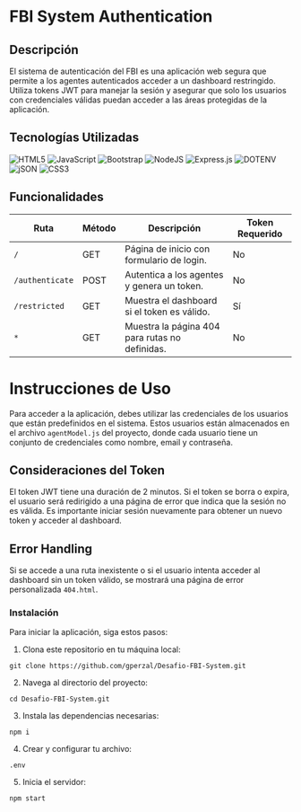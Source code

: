 # FBI System Authentication

## Descripción

El sistema de autenticación del FBI es una aplicación web segura que permite a los agentes autenticados acceder a un dashboard restringido. Utiliza tokens JWT para manejar la sesión y asegurar que solo los usuarios con credenciales válidas puedan acceder a las áreas protegidas de la aplicación.


## Tecnologías Utilizadas

![HTML5](https://img.shields.io/badge/html5-%23E34F26.svg?style=for-the-badge&logo=html5&logoColor=white) ![JavaScript](https://img.shields.io/badge/javascript-%23323330.svg?style=for-the-badge&logo=javascript&logoColor=%23F7DF1E) ![Bootstrap](https://img.shields.io/badge/bootstrap-%238511FA.svg?style=for-the-badge&logo=bootstrap&logoColor=white) ![NodeJS](https://img.shields.io/badge/node.js-6DA55F?style=for-the-badge&logo=node.js&logoColor=white) ![Express.js](https://img.shields.io/badge/express.js-%23404d59.svg?style=for-the-badge&logo=express&logoColor=%2361DAFB) ![DOTENV](https://img.shields.io/badge/dotenv-0000?style=for-the-badge&logo=dotenv&logoColor=fff&color=b0a321) 
![jSON](https://img.shields.io/badge/json-fff?style=for-the-badge&logo=JSON&logoColor=%23292928)
![CSS3](https://img.shields.io/badge/css3-%231572B6.svg?style=for-the-badge&logo=css3&logoColor=white)

## Funcionalidades

| Ruta            | Método | Descripción                               | Token Requerido |
|-----------------|--------|-------------------------------------------|-----------------|
| `/`             | GET    | Página de inicio con formulario de login. | No              |
| `/authenticate` | POST   | Autentica a los agentes y genera un token.| No              |
| `/restricted`   | GET    | Muestra el dashboard si el token es válido.| Sí             |
| `*`             | GET    | Muestra la página 404 para rutas no definidas.| No          |


# Instrucciones de Uso

Para acceder a la aplicación, debes utilizar las credenciales de los usuarios que están predefinidos en el sistema. Estos usuarios están almacenados en el archivo `agentModel.js` del proyecto, donde cada usuario tiene un conjunto de credenciales como nombre, email y contraseña.


## Consideraciones del Token

El token JWT tiene una duración de 2 minutos. Si el token se borra o expira, el usuario será redirigido a una página de error que indica que la sesión no es válida. Es importante iniciar sesión nuevamente para obtener un nuevo token y acceder al dashboard.

## Error Handling

Si se accede a una ruta inexistente o si el usuario intenta acceder al dashboard sin un token válido, se mostrará una página de error personalizada `404.html`.

### Instalación

Para iniciar la aplicación, siga estos pasos:

1. Clona este repositorio en tu máquina local:

```git clone https://github.com/gperzal/Desafio-FBI-System.git```

2. Navega al directorio del proyecto:

```cd Desafio-FBI-System.git```

3. Instala las dependencias necesarias:

```npm i```

4. Crear y configurar tu archivo:

 ```.env```

5. Inicia el servidor:

```npm start```